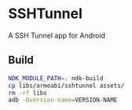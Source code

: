 SSHTunnel
=========

A SSH Tunnel app for Android

Build
-----

```bash
NDK_MODULE_PATH=. ndk-build
cp libs/armeabi/sshtunnel assets/
rm -rf libs
adb -Dversion-name=VERSION-NAME
```
